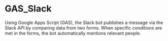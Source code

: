 # GAS_Slack
Using Google Apps Script (GAS), the Slack bot publishes a message via the Slack API by comparing data from two forms. When specific conditions are met in the forms, the bot automatically mentions relevant people.
